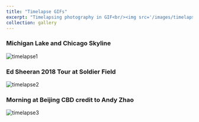 ```yaml
---
title: "Timelapse GIFs"
excerpt: "Timelapsing photography in GIF<br/><img src='/images/timelapse/timelapse0.jpg'>"
collection: gallery
---
```


### Michigan Lake and Chicago Skyline
![timelapse1](/images/timelapse/timelapse1.gif)

### Ed Sheeran 2018 Tour at Soldier Field 
![timelapse2](/images/timelapse/timelapse2.gif)

### Morning at Beijing CBD credit to Andy Zhao
![timelapse3](/images/timelapse/timelapse3.gif)
